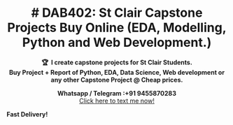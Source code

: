 <!-- markdownlint-disable -->
<h1 align="center">
  # DAB402: St Clair Capstone Projects Buy Online (EDA, Modelling, Python and Web Development.)
    <br>
</h1>
<p align="center">
<strong>🏆&nbsp; I create capstone projects for St Clair Students.<br /> Buy Project + Report of Python, EDA, Data Science, Web development or any other Capstone Project @ Cheap prices.</strong>
</p>
<p align="center">
<strong>Whatsapp / Telegram :+91 9455870283</strong><br />
<a href="https://wa.link/lel4vs">Click here to text me now!</a><br />

<strong>Fast Delivery!</strong>
</p>
